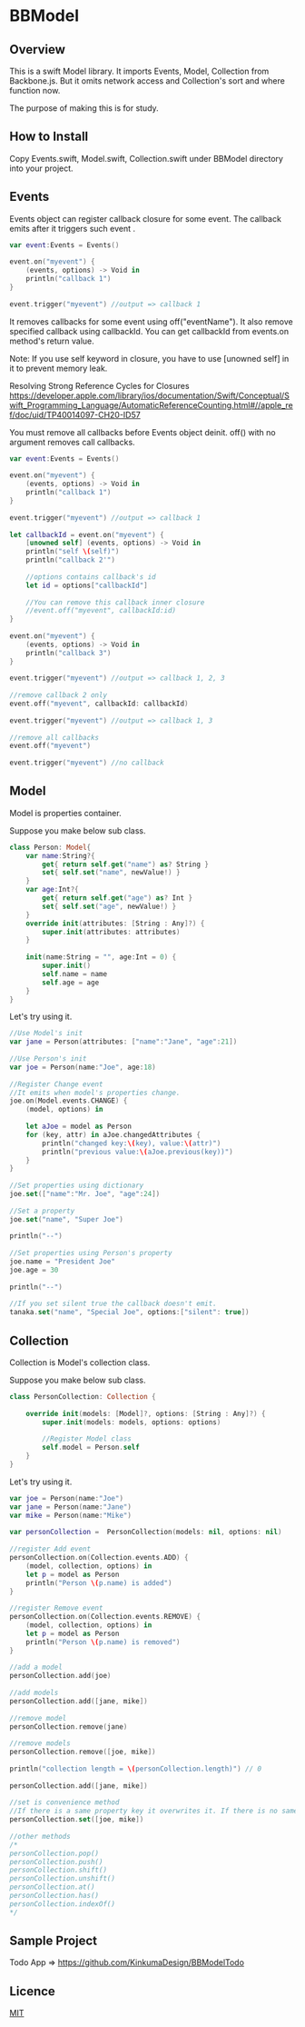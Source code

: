 BBModel
====

## Overview

This is a swift Model library.
It imports Events, Model, Collection from Backbone.js.
But it omits network access and Collection's sort and where function now.

The purpose of making this is for study.


## How to Install

Copy Events.swift, Model.swift, Collection.swift under BBModel directory into your project.

## Events

Events object can register callback closure for some event. The callback emits after it triggers such event .

```swift
var event:Events = Events()
 
event.on("myevent") {
    (events, options) -> Void in
    println("callback 1")
}
 
event.trigger("myevent") //output => callback 1
```

It removes callbacks for some event using off("eventName"). It also remove specified callback using callbackId. You can get callbackId from events.on method's return value.

Note: If you use self keyword in closure, you have to use [unowned self] in it to prevent memory leak.

Resolving Strong Reference Cycles for Closures
<https://developer.apple.com/library/ios/documentation/Swift/Conceptual/Swift_Programming_Language/AutomaticReferenceCounting.html#//apple_ref/doc/uid/TP40014097-CH20-ID57>

You must remove all callbacks before Events object deinit. off() with no argument removes call callbacks.

```swift
var event:Events = Events()
 
event.on("myevent") {
    (events, options) -> Void in
    println("callback 1")
}
 
event.trigger("myevent") //output => callback 1
 
let callbackId = event.on("myevent") {
    [unowned self] (events, options) -> Void in
    println("self \(self)")
    println("callback 2'")
 
    //options contains callback's id
    let id = options["callbackId"]
 
    //You can remove this callback inner closure
    //event.off("myevent", callbackId:id) 
}
 
event.on("myevent") {
    (events, options) -> Void in
    println("callback 3")
}
 
event.trigger("myevent") //output => callback 1, 2, 3
 
//remove callback 2 only
event.off("myevent", callbackId: callbackId)
 
event.trigger("myevent") //output => callback 1, 3
 
//remove all callbacks
event.off("myevent")
 
event.trigger("myevent") //no callback
```

## Model

Model is properties container.

Suppose you make below sub class.

```swift
class Person: Model{
    var name:String?{
        get{ return self.get("name") as? String }
        set{ self.set("name", newValue!) }
    }
    var age:Int?{
        get{ return self.get("age") as? Int }
        set{ self.set("age", newValue!) }
    }
    override init(attributes: [String : Any]?) {
        super.init(attributes: attributes)
    }
     
    init(name:String = "", age:Int = 0) {
        super.init()
        self.name = name
        self.age = age
    }
}
```

Let's try using it.

```swift
//Use Model's init
var jane = Person(attributes: ["name":"Jane", "age":21])
 
//Use Person's init
var joe = Person(name:"Joe", age:18)
 
//Register Change event
//It emits when model's properties change.
joe.on(Model.events.CHANGE) {
    (model, options) in
     
    let aJoe = model as Person
    for (key, attr) in aJoe.changedAttributes {
        println("changed key:\(key), value:\(attr)")
        println("previous value:\(aJoe.previous(key))")
    }
}
 
//Set properties using dictionary
joe.set(["name":"Mr. Joe", "age":24])
 
//Set a property
joe.set("name", "Super Joe")
 
println("--")
 
//Set properties using Person's property
joe.name = "President Joe"
joe.age = 30
 
println("--")
 
//If you set silent true the callback doesn't emit.
tanaka.set("name", "Special Joe", options:["silent": true])
```

## Collection

Collection is Model's collection class.

Suppose you make below sub class.

```swift
class PersonCollection: Collection {
     
    override init(models: [Model]?, options: [String : Any]?) {
        super.init(models: models, options: options)
         
        //Register Model class
        self.model = Person.self
    }
}
```

Let's try using it.

```swift
var joe = Person(name:"Joe")
var jane = Person(name:"Jane")
var mike = Person(name:"Mike")
 
var personCollection =  PersonCollection(models: nil, options: nil)
 
//register Add event
personCollection.on(Collection.events.ADD) {
    (model, collection, options) in
    let p = model as Person
    println("Person \(p.name) is added")
}
 
//register Remove event
personCollection.on(Collection.events.REMOVE) {
    (model, collection, options) in
    let p = model as Person
    println("Person \(p.name) is removed")
}
 
//add a model
personCollection.add(joe)
 
//add models
personCollection.add([jane, mike])
 
//remove model
personCollection.remove(jane)
 
//remove models
personCollection.remove([joe, mike])
 
println("collection length = \(personCollection.length)") // 0
 
personCollection.add([jane, mike])
 
//set is convenience method
//If there is a same property key it overwrites it. If there is no same propety key it adds. If it is not included arguments it removes.
personCollection.set([joe, mike])
 
//other methods
/*
personCollection.pop()
personCollection.push()
personCollection.shift()
personCollection.unshift()
personCollection.at()
personCollection.has()
personCollection.indexOf()
*/
```

## Sample Project

Todo App => 
https://github.com/KinkumaDesign/BBModelTodo

## Licence

[MIT](https://github.com/tcnksm/tool/blob/master/LICENCE)

